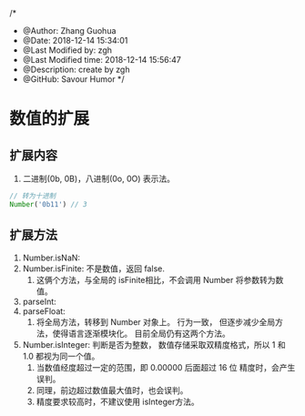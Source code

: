/*
* @Author: Zhang Guohua
* @Date:   2018-12-14 15:34:01
* @Last Modified by:   zgh
* @Last Modified time: 2018-12-14 15:56:47
* @Description: create by zgh
* @GitHub: Savour Humor
*/
# 数值的扩展

## 扩展内容
1. 二进制(0b, 0B)，八进制(0o, 0O) 表示法。 
```js
// 转为十进制
Number('0b11') // 3
```


## 扩展方法
1. Number.isNaN: 
2. Number.isFinite: 不是数值，返回 false.
    1. 这俩个方法，与全局的 isFinite相比，不会调用 Number 将参数转为数值。
1. parseInt:
2. parseFloat:
    1. 将全局方法，转移到 Number 对象上。 行为一致， 但逐步减少全局方法，使得语言逐渐模块化。 目前全局仍有这两个方法。
3. Number.isInteger: 判断是否为整数， 数值存储采取双精度格式，所以 1 和 1.0 都视为同一个值。
    1. 当数值经度超过一定的范围，即 0.00000 后面超过 16 位 精度时，会产生误判。
    2. 同理，前边超过数值最大值时，也会误判。
    3. 精度要求较高时，不建议使用 isInteger方法。
